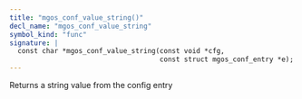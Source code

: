 ```yaml
---
title: "mgos_conf_value_string()"
decl_name: "mgos_conf_value_string"
symbol_kind: "func"
signature: |
  const char *mgos_conf_value_string(const void *cfg,
                                     const struct mgos_conf_entry *e);
---
```


Returns a string value from the config entry 

